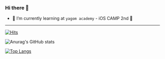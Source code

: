 ### Hi there 👋


- 🌱 I’m currently learning at `yagom academy` - iOS CAMP 2nd 📱
---
[![Hits](https://hits.seeyoufarm.com/api/count/incr/badge.svg?url=https%3A%2F%2Fgithub.com%2FFezravien&count_bg=%23FF8A00&title_bg=%23F14747&icon=&icon_color=%23E7E7E7&title=hits&edge_flat=true)](https://hits.seeyoufarm.com)

![Anurag's GitHub stats](https://github-readme-stats.vercel.app/api?username=Fezravien&show_icons=true&theme=merko)

[![Top Langs](https://github-readme-stats.vercel.app/api/top-langs/?username=Fezravien&layout=compact)](https://github.com/anuraghazra/github-readme-stats)

<!--
**Fezravien/Fezravien** is a ✨ _special_ ✨ repository because its `README.md` (this file) appears on your GitHub profile.

Here are some ideas to get you started:

🔭 I’m currently working on
- 🌱 I’m currently learning ...
- 👯 I’m looking to collaborate on ...
- 🤔 I’m looking for help with ...
- 💬 Ask me about ...
- 📫 How to reach me: ...
- 😄 Pronouns: ...
- ⚡ Fun fact: ...
-->

 

